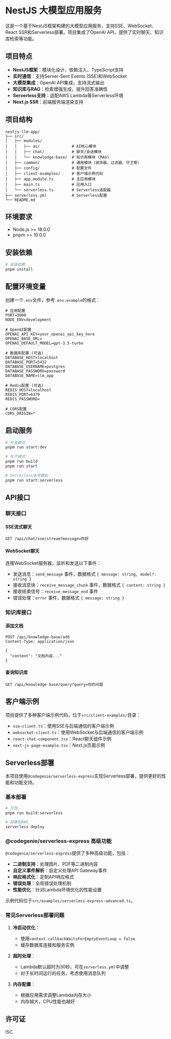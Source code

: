 # NestJS 大模型应用服务

这是一个基于NestJS框架构建的大模型应用服务，支持SSE、WebSocket、React SSR和Serverless部署。项目集成了OpenAI API，提供了实时聊天、知识库检索等功能。

## 项目特点

- **NestJS框架**：模块化设计、依赖注入、TypeScript支持
- **实时通信**：支持Server-Sent Events (SSE)和WebSocket
- **大模型集成**：OpenAI API集成，支持流式输出
- **知识库与RAG**：检索增强生成，提升回答准确性
- **Serverless支持**：适配AWS Lambda等Serverless环境
- **Next.js SSR**：前端服务端渲染支持

## 项目结构

```
nestjs-llm-app/
├── src/
│   ├── modules/
│   │   ├── ai/              # AI核心模块
│   │   ├── chat/            # 聊天/会话模块
│   │   └── knowledge-base/  # 知识库模块 (RAG)
│   ├── common/              # 通用模块（装饰器、过滤器、守卫等）
│   ├── config/              # 配置文件
│   ├── client-examples/     # 客户端示例代码
│   ├── app.module.ts        # 主应用模块
│   ├── main.ts              # 应用入口
│   └── serverless.ts        # Serverless适配器
├── serverless.yml           # Serverless配置
└── README.md
```

## 环境要求

- Node.js >= 18.0.0
- pnpm >= 10.0.0

## 安装依赖

```bash
# 安装依赖
pnpm install
```

## 配置环境变量

创建一个`.env`文件，参考`.env.example`的格式：

```
# 应用配置
PORT=3000
NODE_ENV=development

# OpenAI配置
OPENAI_API_KEY=your_openai_api_key_here
OPENAI_BASE_URL=
OPENAI_DEFAULT_MODEL=gpt-3.5-turbo

# 数据库配置 (可选)
DATABASE_HOST=localhost
DATABASE_PORT=5432
DATABASE_USERNAME=postgres
DATABASE_PASSWORD=password
DATABASE_NAME=llm_app

# Redis配置 (可选)
REDIS_HOST=localhost
REDIS_PORT=6379
REDIS_PASSWORD=

# CORS配置
CORS_ORIGIN=*
```

## 启动服务

```bash
# 开发模式
pnpm run start:dev

# 生产模式
pnpm run build
pnpm run start

# Serverless本地模拟
pnpm run start:serverless
```

## API接口

### 聊天接口

#### SSE流式聊天

```
GET /api/chat/sse/stream?message=你好
```

#### WebSocket聊天

连接WebSocket服务器，监听和发送以下事件：

- 发送消息：`send_message` 事件，数据格式 `{ message: string, model?: string }`
- 接收消息块：`receive_message_chunk` 事件，数据格式 `{ content: string }`
- 接收结束信号：`receive_message_end` 事件
- 错误处理：`error` 事件，数据格式 `{ message: string }`

### 知识库接口

#### 添加文档

```
POST /api/knowledge-base/add
Content-Type: application/json

{
  "content": "文档内容..."
}
```

#### 查询知识库

```
GET /api/knowledge-base/query?query=你的问题
```

## 客户端示例

项目提供了多种客户端示例代码，位于`src/client-examples/`目录：

- `sse-client.ts`：使用SSE与后端通信的客户端示例
- `websocket-client.ts`：使用WebSocket与后端通信的客户端示例
- `react-chat-component.tsx`：React聊天组件示例
- `next-js-page-example.tsx`：Next.js页面示例

## Serverless部署

本项目使用`@codegenie/serverless-express`实现Serverless部署，提供更好的性能和功能支持。

### 基本部署

```bash
# 打包
pnpm run build:serverless

# 部署到AWS
serverless deploy
```

### @codegenie/serverless-express 高级功能

`@codegenie/serverless-express`提供了多种高级功能，包括：

- **二进制支持**：处理图片、PDF等二进制内容
- **自定义事件解析**：自定义处理API Gateway事件
- **响应格式化**：定制API响应格式
- **错误处理**：全局错误处理机制
- **性能优化**：针对Lambda环境优化的性能设置

示例代码位于`src/examples/serverless-express-advanced.ts`。

### 常见Serverless部署问题

1. **冷启动优化**：
   - 使用`context.callbackWaitsForEmptyEventLoop = false`
   - 缓存数据库连接和服务实例

2. **超时处理**：
   - Lambda默认超时为30秒，可在`serverless.yml`中调整
   - 对于长时间运行的任务，考虑使用消息队列

3. **内存配置**：
   - 根据应用需求调整Lambda内存大小
   - 内存越大，CPU性能也越好

## 许可证

ISC

